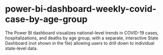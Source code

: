 # power-bi-dashboard-weekly-covid-case-by-age-group
The Power BI dashboard visualizes national-level trends in COVID-19 cases, hospitalizations, and deaths by age group, with a separate, interactive State Dashboard (not shown in the file) allowing users to drill down to individual state-level data.
